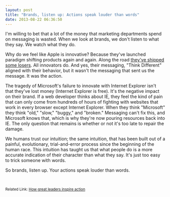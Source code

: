 ```yaml
---
layout: post
title: "Brands, listen up: Actions speak louder than words"
date: 2013-08-22 06:36:50
---
```


<p class="p1">
  I'm willing to bet that a lot of the money that marketing departments spend on messaging is wasted. When we look at brands, we don't listen to what they say. We watch what they do. 
</p>

<p class="p1">
  Why do we feel like Apple is innovative? Because they've launched paradigm shifting products again and again. Along the road <a href="http://www.wired.com/gadgetlab/2012/11/lost-apple-products/?pid=3953">they've shipped some losers</a>. All innovators do. And yes, their messaging, "Think Different" aligned with their behavior, but it wasn't the messaging that sent us the message. It was the action.
</p>

<p class="p1">
  The tragedy of Microsoft's failure to innovate with Internet Explorer isn't that they've lost money (Internet Explorer is free). It's the negative impact on their brand. If a web developer thinks about IE, they feel the kind of pain that can only come from hundreds of hours of fighting with websites that work in every browser except Internet Explorer. When they think "Microsoft" they think "old," "slow," "buggy," and "broken." Messaging can't fix this, and Microsoft knows that, which is why they're now pouring resources back into IE. The only question that remains is whether or not it's too late to repair the damage.
</p>

<p class="p1">
  We humans trust our intuition; the same intuition, that has been built out of a painful, evolutionary, trial-and-error process since the beginning of the human race. This intuition has taught us that what people do is a more accurate indication of their character than what they say. It's just too easy to trick someone with words.
</p>

<p class="p1">
  So brands, listen up. Your actions speak louder than words.
</p>

<p class="p1">
   
</p>

<small>Related Link: <a href="http://www.ted.com/talks/simon_sinek_how_great_leaders_inspire_action.html">How great leaders inspire action</a></small>